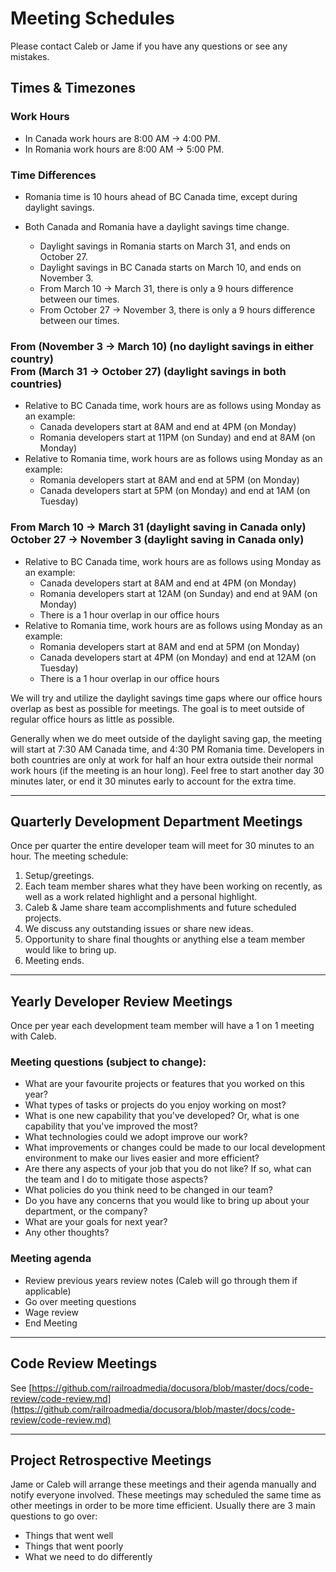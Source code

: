 # Meeting Schedules

Please contact Caleb or Jame if you have any questions or see any mistakes.

## Times & Timezones

### Work Hours

- In Canada work hours are 8:00 AM -> 4:00 PM.
- In Romania work hours are 8:00 AM -> 5:00 PM.

### Time Differences
- Romania time is 10 hours ahead of BC Canada time, except during daylight savings.

- Both Canada and Romania have a daylight savings time change.
    - Daylight savings in Romania starts on March 31, and ends on October 27.
    - Daylight savings in BC Canada starts on March 10, and ends on November 3.
    - From March 10 -> March 31, there is only a 9 hours difference between our times.
    - From October 27 -> November 3, there is only a 9 hours difference between our times.
    
### From (November 3 -> March 10) (no daylight savings in either country) <br> From (March 31 -> October 27) (daylight savings in both countries)

- Relative to BC Canada time, work hours are as follows using Monday as an example:
    - Canada developers start at 8AM and end at 4PM (on Monday)
    - Romania developers start at 11PM (on Sunday) and end at 8AM (on Monday)
- Relative to Romania time, work hours are as follows using Monday as an example:
    - Romania developers start at 8AM and end at 5PM (on Monday)
    - Canada developers start at 5PM (on Monday) and end at 1AM (on Tuesday)
    
### From March 10 -> March 31 (daylight saving in Canada only) <br> October 27 -> November 3 (daylight saving in Canada only)

- Relative to BC Canada time, work hours are as follows using Monday as an example:
    - Canada developers start at 8AM and end at 4PM (on Monday)
    - Romania developers start at 12AM (on Sunday) and end at 9AM (on Monday)
    - There is a 1 hour overlap in our office hours
- Relative to Romania time, work hours are as follows using Monday as an example:
    - Romania developers start at 8AM and end at 5PM (on Monday)
    - Canada developers start at 4PM (on Monday) and end at 12AM (on Tuesday)
    - There is a 1 hour overlap in our office hours

We will try and utilize the daylight savings time gaps where our office hours overlap as best as possible for meetings.  The goal is to meet outside of regular office hours as little as possible.

Generally when we do meet outside of the daylight saving gap, the meeting will start at 7:30 AM Canada time, and 4:30 PM Romania time. Developers in both countries are only at work for half an hour extra outside their normal work hours (if the meeting is an hour long). Feel free to start another day 30 minutes later, or end it 30 minutes early to account for the extra time.

--- 

## Quarterly Development Department Meetings

Once per quarter the entire developer team will meet for 30 minutes to an hour. The meeting schedule:

1. Setup/greetings.
2. Each team member shares what they have been working on recently, as well as a work related highlight and a personal highlight.
3. Caleb & Jame share team accomplishments and future scheduled projects.
4. We discuss any outstanding issues or share new ideas.
5. Opportunity to share final thoughts or anything else a team member would like to bring up. 
6. Meeting ends.

--- 

## Yearly Developer Review Meetings

Once per year each development team member will have a 1 on 1 meeting with Caleb. 

### Meeting questions (subject to change):

- What are your favourite projects or features that you worked on this year?
- What types of tasks or projects do you enjoy working on most?
- What is one new capability that you've developed? Or, what is one capability that you've improved the most? 
- What technologies could we adopt improve our work?
- What improvements or changes could be made to our local development environment to make our lives easier and more efficient?
- Are there any aspects of your job that you do not like? If so, what can the team and I do to mitigate those aspects?
- What policies do you think need to be changed in our team? 
- Do you have any concerns that you would like to bring up about your department, or the company? 
- What are your goals for next year?
- Any other thoughts?

### Meeting agenda

- Review previous years review notes (Caleb will go through them if applicable)
- Go over meeting questions
- Wage review
- End Meeting

--- 

## Code Review Meetings

See [https://github.com/railroadmedia/docusora/blob/master/docs/code-review/code-review.md](https://github.com/railroadmedia/docusora/blob/master/docs/code-review/code-review.md)

--- 

## Project Retrospective Meetings

Jame or Caleb will arrange these meetings and their agenda manually and notify everyone involved. These meetings may scheduled the same time as other meetings in order to be more time efficient. Usually there are 3 main questions to go over:

- Things that went well
- Things that went poorly
- What we need to do differently